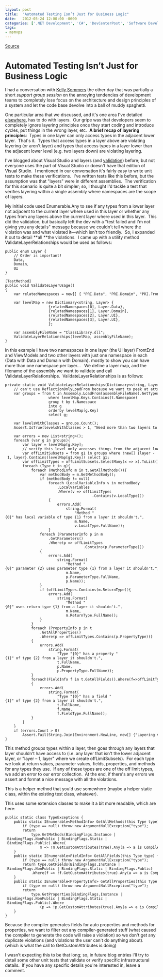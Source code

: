 ```yaml
---
layout: post
title:  "Automated Testing Isn’t Just for Business Logic"
date:   2012-05-24 12:00:00 -0600
categories: ['.NET Development', 'C#', 'DevCenterPost', 'Software Development', 'Software Development Guidance', 'TDD', 'Unit Testing']
tags:
- msmvps
---
```

[Source](http://blogs.msmvps.com/peterritchie/2012/05/25/automated-testing-isn-t-just-for-business-logic/ "Permalink to Automated Testing Isn’t Just for Business Logic")

# Automated Testing Isn’t Just for Business Logic

I had a conversation with [Kelly Sommers][1] the other day that was partially a short _support group session_ on the annoying tendencies of development teams to completely lose focus on the architecture and design principles of a system and let the code base devolve into a ball of muddy spaghetti.

One particular area that we discussed, and it's one area I've detailed [elsewhere][2], has to do with layers.  Our gripe was that developers seem to completely ignore layering principles once they start coding and introduce cycles, put things in the wrong layer, etc.  **A brief recap of layering principles**:  Types in one layer can only access types in the adjacent lower layer.  That's it.  Types that access types in a layer above are violating layering (or aren't layer) and types that access types in a layer lower than the adjacent lower level (e.g. two layers down) are violating layering.

I've blogged about Visual Studio and layers (and [validation][3]) before; but not everyone uses the part of Visual Studio or doesn't have that edition of Visual Studio.  I mentioned in our conversation it's fairly easy to write unit tests to make these verifications.  I've written tests like this before, but the assumption was that "layers" were in different assemblies.  The verification for this scenario is quite a bit simpler; so, I thought I'd tackle a test that verifies layering within a single assembly where namespaces are the scope of layers.

My initial code used Enumerable.Any to see if any types from a lower layer not adjacent to the current layer where used in this layer or whether any types from any layers above the current layer where used in this layer.  This did the validation, but basically left the dev with a "test failed and I'm not giving you any details" message because we couldn't tell where the violation was and what violated it—which isn't too friendly.  So, I expanded it out to detail **all **the violations.  I came up with a utility method ValidateLayerRelationships would be used as follows:
    
    
    
    
    
    
    public enum Layer {
        // Order is important!
        Data,
        Domain,
        UI
    }
     
    [TestMethod]
    public void ValidateLayerUsage()
    {
        var relatedNamespaces = new[] { "PRI.Data", "PRI.Domain", "PRI.FrontEnd", "PRI.ViewModels" };
     
        var levelMap = new Dictionary<string, Layer> {
                        {relatedNamespaces[0], Layer.Data},
                        {relatedNamespaces[1], Layer.Domain},
                        {relatedNamespaces[2], Layer.UI},
                        {relatedNamespaces[3], Layer.UI},
                        };
     
        var assemblyFileName = "ClassLibrary.dll";
        ValidateLayerRelationships(levelMap, assemblyFileName);
    }

In this example I have two namespaces in one layer (the UI layer) FrontEnd and ViewModels and two other layers with just one namespace in each (Data with Data and Domain with Domain). mostly to show you can have more than one namespace per layer…   We define a layer map, and the filename of the assembly we want to validate and call ValidateLayerRelationships.  ValidateLayerRelationships is as follows:
    
    
    
    
    
    
    private static void ValidateLayerRelationships(Dictionary<string, Layer> levelMap, string assemblyFileName) {
        // can't use ReflectionOnlyLoadFrom because we want to peek at attributes
        var groups = from t in Assembly.LoadFrom(assemblyFileName).GetTypes()
                        where levelMap.Keys.Contains(t.Namespace)
                        group t by t.Namespace
                        into g
                        orderby levelMap[g.Key]
                        select g;
     
        var levelsWithClasses = groups.Count();
        Assert.IsTrue(levelsWithClasses > 1, "Need more than two layers to validate relationships.");
     
        var errors = new List<string>();
        foreach (var g in groups){
            var layer = levelMap[g.Key];
            // verify this level only accesses things from the adjacent lower layer (or layers)
            var offLimitSubsets = from g1 in groups where !new[] {layer - 1, layer}.Contains(levelMap[g1.Key]) select g1;
            var offLimitTypes = offLimitSubsets.SelectMany(x => x).ToList();
            foreach (Type t in g){
                foreach (MethodInfo m in t.GetAllMethods()){
                    var methodBody = m.GetMethodBody();
                    if (methodBody != null)
                        foreach (LocalVariableInfo v in methodBody
                            .LocalVariables
                            .Where(v => offLimitTypes
                                            .Contains(v.LocalType)))
                        {
                            errors.Add(
                                string.Format(
                                    "Method "{0}" has local variable of type {1} from a layer it shouldn't.",
                                    m.Name,
                                    v.LocalType.FullName));
                        }
                    foreach (ParameterInfo p in m
                        .GetParameters()
                        .Where(p => offLimitTypes
                                        .Contains(p.ParameterType)))
                    {
                        errors.Add(
                            string.Format(
                                "Method "{0}" parameter {2} uses parameter type {1} from a layer it shouldn't.",
                                m.Name,
                                p.ParameterType.FullName,
                                p.Name));
                    }
                    if (offLimitTypes.Contains(m.ReturnType)){
                        errors.Add(
                            string.Format(
                                "Method "{0}" uses return type {1} from a layer it shouldn't.",
                                m.Name,
                                m.ReturnType.FullName));
                    }
                }
                foreach (PropertyInfo p in t
                    .GetAllProperties()
                    .Where(p => offLimitTypes.Contains(p.PropertyType)))
                {
                    errors.Add(
                        string.Format(
                            "Type "{0}" has a property "{1}" of type {2} from a layer it shouldn't.",
                            t.FullName,
                            p.Name,
                            p.PropertyType.FullName));
                }
                foreach(FieldInfo f in t.GetAllFields().Where(f=>offLimitTypes.Contains(f.FieldType)))
                {
                    errors.Add(
                        string.Format(
                            "Type "{0}" has a field "{1}" of type {2} from a layer it shouldn't.",
                            t.FullName,
                            f.Name,
                            f.FieldType.FullName));
                }
            }
        }
        if (errors.Count > 0)
            Assert.Fail(String.Join(Environment.NewLine, new[] {"Layering violation."}.Concat(errors)));
    }

This method groups types within a layer, then goes through any layers that layer shouldn't have access to (i.e. any layer that isn't the lower adjacent layer, or "layer – 1, layer" where we create offLimitSubsets).  For each type we look at return values, parameter values, fields, properties, and methods for any types they use.  If any of those types are one of the off limit types, we add an error to our error collection.  At the end, if there's any errors we assert and format a nice message with all the violations.

This is a helper method that you'd use somewhere (maybe a helper static class, within the existing test class, whatever).

This uses some extension classes to make it a bit more readable, which are here:
    
    
    
    
    
    
    public static class TypeExceptions {
        public static IEnumerable<MethodInfo> GetAllMethods(this Type type) {
            if (type == null) throw new ArgumentNullException("type");
            return
                type.GetMethods(BindingFlags.Instance | BindingFlags.NonPublic | BindingFlags.Static | BindingFlags.Public).Where(
                    m => !m.GetCustomAttributes(true).Any(a => a is CompilerGeneratedAttribute));
        }
        public static IEnumerable<FieldInfo> GetAllFields(this Type type) {
            if (type == null) throw new ArgumentNullException("type");
            return type.GetFields(BindingFlags.Instance | BindingFlags.NonPublic | BindingFlags.Static | BindingFlags.Public)
                .Where(f => !f.GetCustomAttributes(true).Any(a => a is CompilerGeneratedAttribute));
        }
        public static IEnumerable<PropertyInfo> GetAllProperties(this Type type) {
            if (type == null) throw new ArgumentNullException("type");
            return
                type.GetProperties(BindingFlags.Instance | BindingFlags.NonPublic | BindingFlags.Static | BindingFlags.Public).Where
                    (p => !p.GetCustomAttributes(true).Any(a => a is CompilerGeneratedAttribute));
        }
    }
    

Because the compiler generates fields for auto properties and methods for properties, we want to filter out any compiler-generated stuff (what caused the compiler to generate the code will raise a violation) so we don't get any duplicate violations (and violations the user can't do anything about).  (which is what the call to GetCustomAttributes is doing)

I wasn't expecting this to be that long; so, in future blog entries I'll try to detail some other unit tests that validate or verify specific infrastructural details.  If you have any specific details you're interested in, leave a comment.

[1]: http://bit.ly/LAcF5n
[2]: http://bit.ly/c13trs
[3]: http://bit.ly/MAXJUp

